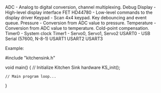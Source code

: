 ADC - Analog to digital conversion, channel multiplexing.
Debug
Display - High-level display interface
FET
HD44780 - Low-level commands to the display driver
Keypad - Scan 4x4 keypad.  Key debouncing and event queue.
Pressure - Conversion from ADC value to pressure.
Temperature - Conversion from ADC value to temperature.  Cold-point compensation.
Timer0 - System clock
Timer1 - Servo0, Servo1, Servo2
USART0 - USB Serial (57600, N-8-1)
USART1
USART2
USART3

Example:

#include "kitchensink.h"

void main() {
	// Initialize Kitchen Sink hardware
	KS_init();

	// Main program loop...
}
